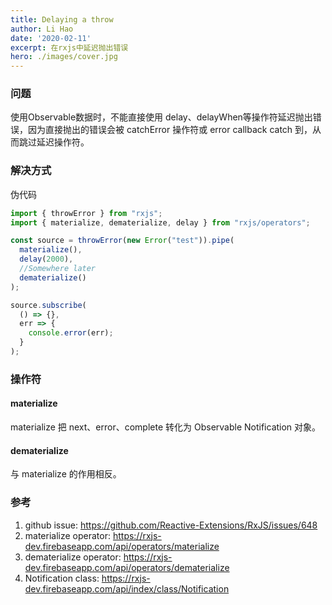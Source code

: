```yaml
---
title: Delaying a throw
author: Li Hao
date: '2020-02-11'
excerpt: 在rxjs中延迟抛出错误
hero: ./images/cover.jpg
---
```

### 问题

使用Observable数据时，不能直接使用 delay、delayWhen等操作符延迟抛出错误，因为直接抛出的错误会被 catchError 操作符或 error callback catch 到，从而跳过延迟操作符。

### 解决方式

伪代码

```javascript
import { throwError } from "rxjs";
import { materialize, dematerialize, delay } from "rxjs/operators";

const source = throwError(new Error("test")).pipe(
  materialize(),
  delay(2000),
  //Somewhere later
  dematerialize()
);

source.subscribe(
  () => {},
  err => {
    console.error(err);
  }
);
```

### 操作符

#### materialize

materialize 把 next、error、complete 转化为 Observable Notification 对象。

#### dematerialize

与 materialize 的作用相反。

### 参考

1. github issue: https://github.com/Reactive-Extensions/RxJS/issues/648
2. materialize operator: https://rxjs-dev.firebaseapp.com/api/operators/materialize
3. dematerialize operator: https://rxjs-dev.firebaseapp.com/api/operators/dematerialize
4. Notification class: https://rxjs-dev.firebaseapp.com/api/index/class/Notification
